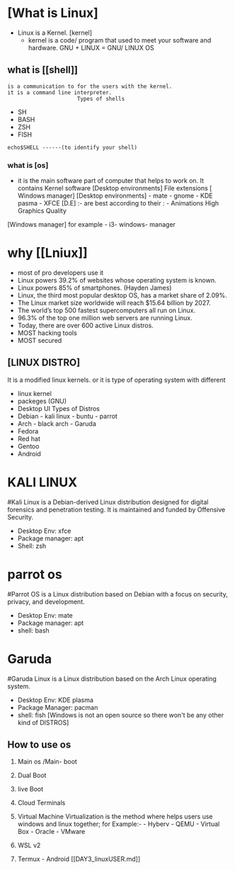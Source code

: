 # [What is Linux]
- Linux is a Kernel.
   [kernel]
     - kernel is a code/ program that used to meet your software and hardware.
GNU + LINUX = GNU/ LINUX OS

## what is [[shell]]
  
    is a communication to for the users with the kernel. 
    it is a command line interpreter.
                          Types of shells                      
- SH
- BASH
- ZSH
- FISH
```os
echo$SHELL ------(to identify your shell)
```
### what is [os]
  -  it is the main software part of computer that helps to work on.
It contains 
               Kernel
               software 
               [Desktop environments]
               File extensions
              [ Windows manager]
[Desktop environments]
    - mate 
    - gnome
    - KDE pasma
    - XFCE
[D.E] :-  are best according to their  : -
                                                              Animations
                                                              High Graphics
                                                              Quality

[Windows manager]
       for example - i3- windows- manager 

# why [[Lniux]]
- most of pro developers use it
- Linux powers 39.2% of websites whose operating  system is known.
- Linux powers 85% of smartphones. (Hayden James)
- Linux, the third most popular desktop OS, has a market share of 2.09%.
- The Linux market size worldwide will reach $15.64 billion by 2027. 
- The world’s top 500 fastest supercomputers all run on Linux. 
- 96.3% of the top one million web servers are running Linux.
- Today, there are over 600 active Linux distros.
- MOST hacking tools
- MOST secured
## [LINUX DISTRO]
It is a modified linux kernels.
or it is type of operating system with different 
  - linux kernel
  - packeges (GNU)
  - Desktop UI
Types of Distros 
   - Debian
             - kali linux
             - buntu
             - parrot
   - Arch
             - black arch
             - Garuda
   - Fedora
   - Red hat 
   - Gentoo
   - Android
# KALI LINUX
#Kali Linux is a Debian-derived Linux distribution designed for digital forensics and penetration testing. It is maintained and funded by Offensive Security.

- Desktop Env: xfce
- Package manager: apt
- Shell: zsh
# parrot os
#Parrot OS is a Linux distribution based on Debian with a focus on security, privacy, and development.
- Desktop Env: mate
- Package manager: apt
- shell: bash
# Garuda
#Garuda Linux is a Linux distribution based on the Arch Linux operating system.
- Desktop Env: KDE plasma
- Package Manager: pacman
- shell: fish
[Windows is not an open source so there won't be any other kind of DISTROS]
## How to use os
1. Main os /Main- boot
2. Dual Boot 
3. live Boot
4. Cloud Terminals
5. Virtual Machine
             Virtualization is the method where helps users use windows and linux together;  for Example:-
                                                    - Hyberv
                                                    - QEMU
                                                    - Virtual Box - Oracle
                                                    - VMware

6. WSL v2
7. Termux - Android
[[DAY3_linuxUSER.md]]

